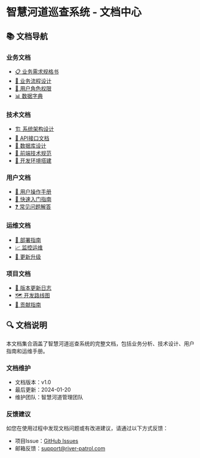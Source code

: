 # 智慧河道巡查系统 - 文档中心

## 📚 文档导航

### 业务文档
- [📋 业务需求规格书](./business/requirements.md)
- [🔄 业务流程设计](./business/process-design.md)
- [👥 用户角色权限](./business/user-roles.md)
- [📊 数据字典](./business/data-dictionary.md)

### 技术文档
- [🏗️ 系统架构设计](./technical/architecture.md)
- [🔗 API接口文档](./technical/api-specification.md)
- [💾 数据库设计](./technical/database-design.md)
- [📱 前端技术规范](./technical/frontend-standards.md)
- [🔧 开发环境搭建](./technical/development-setup.md)

### 用户文档
- [📖 用户操作手册](./user/user-manual.md)
- [🚀 快速入门指南](./user/quick-start.md)
- [❓ 常见问题解答](./user/faq.md)

### 运维文档
- [🚀 部署指南](./deployment/deployment-guide.md)
- [📈 监控运维](./deployment/monitoring.md)
- [🔄 更新升级](./deployment/upgrade-guide.md)

### 项目文档
- [📝 版本更新日志](./project/changelog.md)
- [🗺️ 开发路线图](./project/roadmap.md)
- [🤝 贡献指南](./project/contributing.md)

## 🔍 文档说明

本文档集合涵盖了智慧河道巡查系统的完整文档，包括业务分析、技术设计、用户指南和运维手册。

### 文档维护
- 文档版本：v1.0
- 最后更新：2024-01-20
- 维护团队：智慧河道管理团队

### 反馈建议
如您在使用过程中发现文档问题或有改进建议，请通过以下方式反馈：
- 项目Issue：[GitHub Issues](https://github.com/your-org/river-patrol/issues)
- 邮箱反馈：support@river-patrol.com